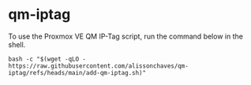 # qm-iptag

To use the Proxmox VE QM IP-Tag script, run the command below in the shell.
```
bash -c "$(wget -qLO - https://raw.githubusercontent.com/alissonchaves/qm-iptag/refs/heads/main/add-qm-iptag.sh)"
```
